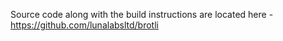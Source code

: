 Source code along with the build instructions are located here - https://github.com/lunalabsltd/brotli

